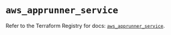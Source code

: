 # `aws_apprunner_service`

Refer to the Terraform Registry for docs: [`aws_apprunner_service`](https://registry.terraform.io/providers/hashicorp/aws/5.79.0/docs/resources/apprunner_service).
